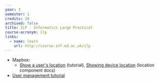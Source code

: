 ```yaml
---
year: 3
semester: 1
credits: 20
archived: false
title: ILP - Informatics Large Practical
course-acronym: ilp
links:
  - name: learn
    url: http://course.inf.ed.ac.uk/ilp
---
```


- Mapbox:
  - [Show a user's location](https://www.mapbox.com/android-docs/maps/examples/show-a-users-location/) (tutorial), [Showing device location](https://www.mapbox.com/android-docs/maps/overview/location-component) (location component docs)
- [User management tutorial](http://appsdeveloperblog.com/firebase-authentication-example-kotlin/)
